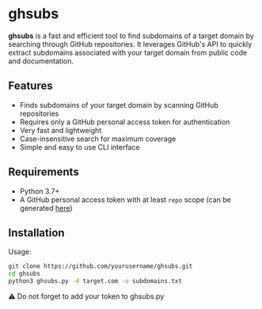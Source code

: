 # ghsubs

**ghsubs** is a fast and efficient tool to find subdomains of a target domain by searching through GitHub repositories. It leverages GitHub's API to quickly extract subdomains associated with your target domain from public code and documentation.

## Features

- Finds subdomains of your target domain by scanning GitHub repositories  
- Requires only a GitHub personal access token for authentication  
- Very fast and lightweight  
- Case-insensitive search for maximum coverage  
- Simple and easy to use CLI interface  

## Requirements

- Python 3.7+  
- A GitHub personal access token with at least `repo` scope (can be generated [here](https://github.com/settings/tokens))

## Installation

Usage:

```bash
git clone https://github.com/yourusername/ghsubs.git
cd ghsubs
python3 ghsubs.py -d target.com -o subdomains.txt
```
⚠️ Do not forget to add your token to ghsubs.py
